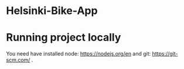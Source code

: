 # Helsinki-Bike-App

# Running project locally
You need have installed node: https://nodejs.org/en and git: https://git-scm.com/ .
